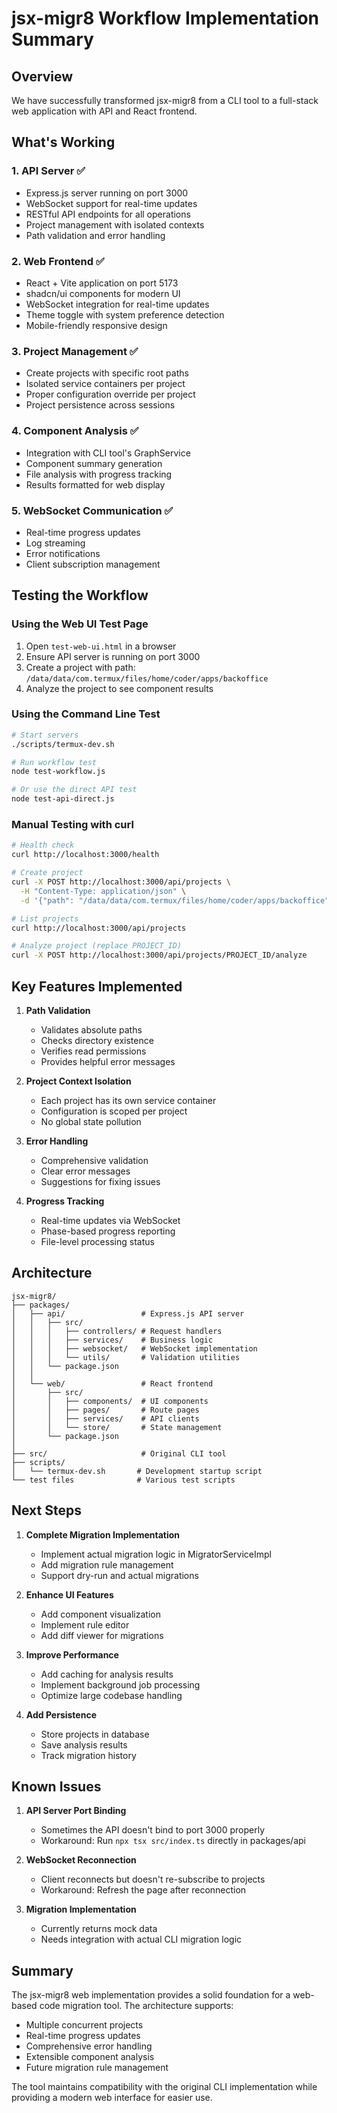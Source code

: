 # jsx-migr8 Workflow Implementation Summary

## Overview
We have successfully transformed jsx-migr8 from a CLI tool to a full-stack web application with API and React frontend.

## What's Working

### 1. **API Server** ✅
- Express.js server running on port 3000
- WebSocket support for real-time updates
- RESTful API endpoints for all operations
- Project management with isolated contexts
- Path validation and error handling

### 2. **Web Frontend** ✅
- React + Vite application on port 5173
- shadcn/ui components for modern UI
- WebSocket integration for real-time updates
- Theme toggle with system preference detection
- Mobile-friendly responsive design

### 3. **Project Management** ✅
- Create projects with specific root paths
- Isolated service containers per project
- Proper configuration override per project
- Project persistence across sessions

### 4. **Component Analysis** ✅
- Integration with CLI tool's GraphService
- Component summary generation
- File analysis with progress tracking
- Results formatted for web display

### 5. **WebSocket Communication** ✅
- Real-time progress updates
- Log streaming
- Error notifications
- Client subscription management

## Testing the Workflow

### Using the Web UI Test Page
1. Open `test-web-ui.html` in a browser
2. Ensure API server is running on port 3000
3. Create a project with path: `/data/data/com.termux/files/home/coder/apps/backoffice`
4. Analyze the project to see component results

### Using the Command Line Test
```bash
# Start servers
./scripts/termux-dev.sh

# Run workflow test
node test-workflow.js

# Or use the direct API test
node test-api-direct.js
```

### Manual Testing with curl
```bash
# Health check
curl http://localhost:3000/health

# Create project
curl -X POST http://localhost:3000/api/projects \
  -H "Content-Type: application/json" \
  -d '{"path": "/data/data/com.termux/files/home/coder/apps/backoffice", "name": "Test"}'

# List projects
curl http://localhost:3000/api/projects

# Analyze project (replace PROJECT_ID)
curl -X POST http://localhost:3000/api/projects/PROJECT_ID/analyze
```

## Key Features Implemented

1. **Path Validation**
   - Validates absolute paths
   - Checks directory existence
   - Verifies read permissions
   - Provides helpful error messages

2. **Project Context Isolation**
   - Each project has its own service container
   - Configuration is scoped per project
   - No global state pollution

3. **Error Handling**
   - Comprehensive validation
   - Clear error messages
   - Suggestions for fixing issues

4. **Progress Tracking**
   - Real-time updates via WebSocket
   - Phase-based progress reporting
   - File-level processing status

## Architecture

```
jsx-migr8/
├── packages/
│   ├── api/                 # Express.js API server
│   │   ├── src/
│   │   │   ├── controllers/ # Request handlers
│   │   │   ├── services/    # Business logic
│   │   │   ├── websocket/   # WebSocket implementation
│   │   │   └── utils/       # Validation utilities
│   │   └── package.json
│   │
│   └── web/                 # React frontend
│       ├── src/
│       │   ├── components/  # UI components
│       │   ├── pages/       # Route pages
│       │   ├── services/    # API clients
│       │   └── store/       # State management
│       └── package.json
│
├── src/                     # Original CLI tool
├── scripts/
│   └── termux-dev.sh       # Development startup script
└── test files              # Various test scripts
```

## Next Steps

1. **Complete Migration Implementation**
   - Implement actual migration logic in MigratorServiceImpl
   - Add migration rule management
   - Support dry-run and actual migrations

2. **Enhance UI Features**
   - Add component visualization
   - Implement rule editor
   - Add diff viewer for migrations

3. **Improve Performance**
   - Add caching for analysis results
   - Implement background job processing
   - Optimize large codebase handling

4. **Add Persistence**
   - Store projects in database
   - Save analysis results
   - Track migration history

## Known Issues

1. **API Server Port Binding**
   - Sometimes the API doesn't bind to port 3000 properly
   - Workaround: Run `npx tsx src/index.ts` directly in packages/api

2. **WebSocket Reconnection**
   - Client reconnects but doesn't re-subscribe to projects
   - Workaround: Refresh the page after reconnection

3. **Migration Implementation**
   - Currently returns mock data
   - Needs integration with actual CLI migration logic

## Summary

The jsx-migr8 web implementation provides a solid foundation for a web-based code migration tool. The architecture supports:
- Multiple concurrent projects
- Real-time progress updates
- Comprehensive error handling
- Extensible component analysis
- Future migration rule management

The tool maintains compatibility with the original CLI implementation while providing a modern web interface for easier use.